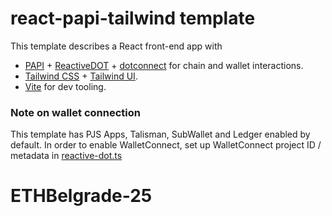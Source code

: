 # react-papi-tailwind template

This template describes a React front-end app with

- [PAPI](papi.how) + [ReactiveDOT](https://reactivedot.dev) + [dotconnect](https://dotconnect.dev/) for chain and wallet interactions.<br/>
- [Tailwind CSS](https://tailwindcss.com) + [Tailwind UI](1https://tailwindui.com/). <br/>
- [Vite](https://vite.dev/) for dev tooling.

### Note on wallet connection

This template has PJS Apps, Talisman, SubWallet and Ledger enabled by default.
In order to enable WalletConnect, set up WalletConnect project ID / metadata in [reactive-dot.ts](./templates/react-tailwind/src/reactive-dot.ts)
# ETHBelgrade-25
